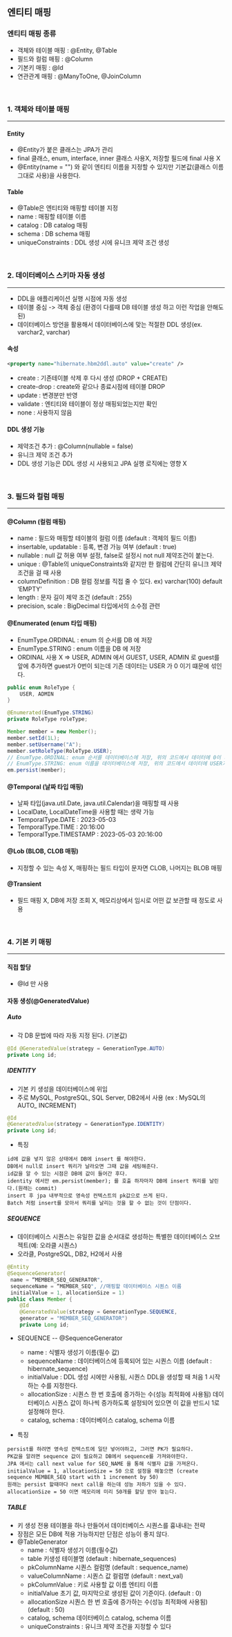 ## 엔티티 매핑

### 엔티티 매핑 종류

- 객체와 테이블 매핑 : @Entity, @Table
- 필드와 컬럼 매핑 : @Column
- 기본키 매핑 : @Id
- 연관관계 매핑 : @ManyToOne, @JoinColumn

<br>

### 1. 객체와 테이블 매핑
___

#### Entity
- @Entity가 붙은 클래스는 JPA가 관리
- final 클래스, enum, interface, inner 클래스 사용X, 저장할 필드에 final 사용 X
- @Entity(name = "") 와 같이 엔티티 이름을 지정할 수 있지만 기본값(클래스 이름 그대로 사용)을 사용한다.

#### Table
- @Table은 엔티티와 매핑할 테이블 지정
- name : 매핑할 테이블 이름
- catalog : DB catalog 매핑
- schema : DB schema 매핑
- uniqueConstraints : DDL 생성 시에 유니크 제약 조건 생성

<br>

### 2. 데이터베이스 스키마 자동 생성
___
- DDL을 애플리케이션 실행 시점에 자동 생성
- 테이블 중심 -> 객체 중심 (환경이 다를때 DB 테이블 생성 하고 이런 작업을 안해도 된)
- 데이터베이스 방언을 활용해서 데이터베이스에 맞는 적절한 DDL 생성(ex. varchar2, varchar)

#### 속성
```xml
<property name="hibernate.hbm2ddl.auto" value="create" />
```
- create : 기존테이블 삭제 후 다시 생성 (DROP + CREATE)
- create-drop : create와 같으나 종료시점에 테이블 DROP
- update : 변경분만 반영
- validate : 엔티티와 테이블이 정상 매핑되었는지만 확인
- none : 사용하지 않음

#### DDL 생성 기능
- 제약조건 추가 : @Column(nullable = false)
- 유니크 제약 조건 추가
- DDL 생성 기능은 DDL 생성 시 사용되고 JPA 실행 로직에는 영향 X

<br>

### 3. 필드와 컬럼 매핑
___

#### @Column (컬럼 매핑)
- name : 필드와 매핑할 테이블의 컬럼 이름 (default : 객체의 필드 이름)
- insertable, updatable : 등록, 변경 가능 여부 (default : true)
- nullable : null 값 허용 여부 설정, false로 설정시 not null 제약조건이 붙는다.
- unique : @Table의 uniqueConstraints와 같지만 한 컬럼에 간단히 유니크 제약조건을 걸 때 사용
- columnDefinition : DB 컬럼 정보를 직접 줄 수 있다. ex) varchar(100) default ‘EMPTY'
- length : 문자 길이 제약 조건 (default : 255)
- precision, scale : BigDecimal 타입에서의 소수점 관련  

#### @Enumerated (enum 타입 매핑)
- EnumType.ORDINAL : enum 의 순서를 DB 에 저장
- EnumType.STRING : enum 이름을 DB 에 저장
- ORDINAL 사용 X => USER, ADMIN 에서 GUEST, USER, ADMIN 로 guest를 앞에 추가하면 guest가 0번이 되는데 기존 데이터는 USER 가 0 이기 떄문에 섞인다. 
```java
public enum RoleType {
    USER, ADMIN
}

@Enumerated(EnumType.STRING) 
private RoleType roleType;

Member member = new Member();
member.setId(1L);
member.setUsername("A");
member.setRoleType(RoleType.USER);
// EnumType.ORDINAL: enum 순서를 데이터베이스에 저장, 위의 코드에서 데이터에 0이 저장된다.
// EnumType.STRING: enum 이름을 데이터베이스에 저장, 위의 코드에서 데이터에 USER가 저장된다.
em.persist(member);
```

#### @Temporal (날짜 타입 매핑)
- 날짜 타입(java.util.Date, java.util.Calendar)을 매핑할 때 사용
- LocalDate, LocalDateTime을 사용할 때는 생략 가능
- TemporalType.DATE : 2023-05-03
- TemporalType.TIME : 20:16:00
- TemporalType.TIMESTAMP : 2023-05-03 20:16:00

#### @Lob (BLOB, CLOB 매핑)
- 지정할 수 있는 속성 X, 매핑하는 필드 타입이 문자면 CLOB, 나머지는 BLOB 매핑

#### @Transient
- 필드 매핑 X, DB에 저장 조회 X, 메모리상에서 임시로 어떤 값 보관할 때 정도로 사용

<br>

### 4. 기본 키 매핑
___
#### 직접 할당
- @Id 만 사용

#### 자동 생성(@GeneratedValue)
##### Auto
- 각 DB 문법에 따라 자동 지정 된다. (기본값)
```java
@Id @GeneratedValue(strategy = GenerationType.AUTO)
private Long id;
```

##### IDENTITY
- 기본 키 생성을 데이터베이스에 위임
- 주로 MySQL, PostgreSQL, SQL Server, DB2에서 사용 (ex : MySQL의 AUTO_ INCREMENT)
```java
@Id
@GeneratedValue(strategy = GenerationType.IDENTITY)
private Long id;
```
- 특징
```text
id에 값을 넣지 않은 상태에서 DB에 insert 를 해야한다. 
DB에서 null로 insert 쿼리가 날라오면 그때 값을 세팅해준다.   
id값을 알 수 있는 시점은 DB에 값이 들어간 후다.   
identity 에서만 em.persist(member); 를 호출 하자마자 DB에 insert 쿼리를 날린다.(원래는 commit)   
insert 후 jpa 내부적으로 영속성 컨텍스트의 pk값으로 쓰게 된다.   
Batch 처럼 insert를 모아서 쿼리를 날리는 것을 할 수 없는 것이 단점이다.   
```

##### SEQUENCE
- 데이터베이스 시퀀스는 유일한 값을 순서대로 생성하는 특별한 데이터베이스 오브젝트(예: 오라클 시퀀스)
- 오라클, PostgreSQL, DB2, H2에서 사용
```java
@Entity
@SequenceGenerator(
 name = “MEMBER_SEQ_GENERATOR",
 sequenceName = “MEMBER_SEQ", //매핑할 데이터베이스 시퀀스 이름
 initialValue = 1, allocationSize = 1)
public class Member {
    @Id
    @GeneratedValue(strategy = GenerationType.SEQUENCE,
    generator = "MEMBER_SEQ_GENERATOR")
    private Long id;
```
- SEQUENCE -- @SequenceGenerator
  - name : 식별자 생성기 이름(필수 값)
  - sequenceName : 데이터베이스에 등록되어 있는 시퀀스 이름 (default : hibernate_sequence)
  - initialValue : DDL 생성 시에만 사용됨, 시퀀스 DDL을 생성할 때 처음 1 시작하는 수를 지정한다.
  - allocationSize : 시퀀스 한 번 호출에 증가하는 수(성능 최적화에 사용됨) 데이터베이스 시퀀스 값이 하나씩 증가하도록 설정되어 있으면 이 값을 반드시 1로 설정해야 한다.
  - catalog, schema : 데이터베이스 catalog, schema 이름

- 특징
```text
persist를 하려면 영속성 컨텍스트에 일단 넣어야하고, 그러면 PK가 필요하다.   
PK값을 알려면 sequence 값이 필요하고 DB에서 sequence를 가져와야한다.   
JPA 에서는 call next value for SEQ_NAME 을 통해 식별자 값을 가져온다.   
initialValue = 1, allocationSize = 50 으로 설정을 해놓으면 (create sequence MEMBER_SEQ start with 1 increment by 50)   
원래는 persist 할때마다 next call을 하는데 성능 저하가 있을 수 있다. allocationSize = 50 이면 메모리에 미리 50개를 할당 받아 놓는다.   

```

##### TABLE
- 키 생성 전용 테이블을 하나 만들어서 데이터베이스 시퀀스를 흉내내는 전략
- 장점은 모든 DB에 적용 가능하지만 단점은 성능이 좋지 않다.
- @TableGenerator
    - name : 식별자 생성기 이름(필수값)
    - table 키생성 테이블명 (default : hibernate_sequences)
    - pkColumnName 시퀀스 컬럼명 (default : sequence_name)
    - valueColumnName : 시퀀스 값 컬럼명 (default : next_val)
    - pkColumnValue : 키로 사용할 값 이름 엔티티 이름
    - initialValue 초기 값, 마지막으로 생성된 값이 기준이다. (default : 0)
    - allocationSize 시퀀스 한 번 호출에 증가하는 수(성능 최적화에 사용됨) (default : 50)
    - catalog, schema 데이터베이스 catalog, schema 이름
    - uniqueConstraints : 유니크 제약 조건을 지정할 수 있다

